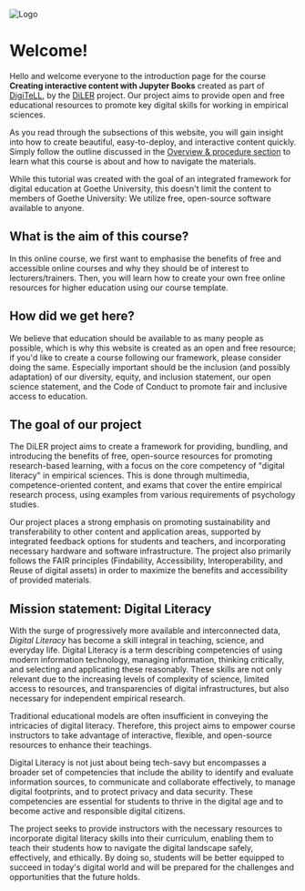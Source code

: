 ![Logo](https://github.com/DiLER-Digitell/Jupyter-Book/tree/main/static/logo.png)
# **Welcome!**

Hello and welcome everyone to the introduction page for the course **Creating interactive content with Jupyter Books** created as part of [DigiTeLL](www.uni-frankfurt.de/digitell), by the [DiLER](https://diler-digitell.github.io/intro.html) project. Our project aims to provide open and free educational resources to promote key digital skills for working in empirical sciences. 

As you read through the subsections of this website, you will gain insight into how to create beautiful, easy-to-deploy, and interactive content quickly. Simply follow the outline discussed in the [Overview & procedure section](https://diler-digitell.github.io/Jupyter-Book/intro/overview.html) to learn what this course is about and how to navigate the materials.

While this tutorial was created with the goal of an integrated framework for digital education at Goethe University, this doesn't limit the content to members of Goethe University: We utilize free, open-source software available to anyone.

## What is the aim of this course?
In this online course, we first want to emphasise the benefits of free and accessible online courses and why they should be of interest to lecturers/trainers. Then, you will learn how to create your own free online resources for higher education using our course template. 

## How did we get here?
We believe that education should be available to as many people as possible, which is why this website is created as an open and free resource; if you'd like to create a course following our framework, please consider doing the same. Especially important should be the inclusion (and possibly adaptation) of our diversity, equity, and inclusion statement, our open science statement, and the Code of Conduct to promote fair and inclusive access to education. 

## The goal of our project

The DiLER project aims to create a framework for providing, bundling, and introducing the benefits of free, open-source resources for promoting research-based learning, with a focus on the core competency of "digital literacy" in empirical sciences. This is done through multimedia, competence-oriented content, and exams that cover the entire empirical research process, using examples from various requirements of psychology studies. 

Our project places a strong emphasis on promoting sustainability and transferability to other content and application areas, supported by integrated feedback options for students and teachers, and incorporating necessary hardware and software infrastructure. The project also primarily follows the FAIR principles (Findability, Accessibility, Interoperability, and Reuse of digital assets) in order to maximize the benefits and accessibility of provided materials.

## Mission statement: Digital Literacy

With the surge of progressively more available and interconnected data, *Digital Literacy* has become a skill integral in teaching, science, and everyday life. Digital Literacy is a term describing competencies of using modern information technology, managing information, thinking critically, and selecting and applicating these reasonably. These skills are not only relevant due to the increasing levels of complexity of science, limited access to resources, and transparencies of digital infrastructures, but also necessary for independent empirical research.

Traditional educational models are often insufficient in conveying the intricacies of digital literacy. Therefore, this project aims to empower course instructors to take advantage of interactive, flexible, and open-source resources to enhance their teachings.

Digital Literacy is not just about being tech-savy but encompasses a broader set of competencies that include the ability to identify and evaluate information sources, to communicate and collaborate effectively, to manage digital footprints, and to protect privacy and data security. These competencies are essential for students to thrive in the digital age and to become active and responsible digital citizens.

The project seeks to provide instructors with the necessary resources to incorporate digital literacy skills into their curriculum, enabling them to teach their students how to navigate the digital landscape safely, effectively, and ethically. By doing so, students will be better equipped to succeed in today's digital world and will be prepared for the challenges and opportunities that the future holds.


